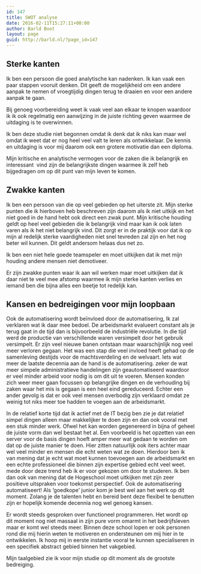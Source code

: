 ```yaml
---
id: 147
title: SWOT analyse
date: 2016-02-11T15:27:11+00:00
author: Barld Boot
layout: page
guid: http://barld.nl/?page_id=147
---
```

## Sterke kanten

Ik ben een persoon die goed analytische kan nadenken. Ik kan vaak een paar stappen vooruit denken. Dit geeft de mogelijkheid om een andere aanpak te nemen of vroegtijdig dingen terug te draaien en voor een andere aanpak te gaan.

Bij genoeg voorbereiding weet ik vaak veel aan elkaar te knopen waardoor ik ik ook regelmatig een aanwijzing in de juiste richting geven waarmee de uitdaging is te overwinnen.

Ik ben deze studie niet begonnen omdat ik denk dat ik niks kan maar wel omdat ik weet dat er nog heel veel valt te leren als ontwikkelaar. De kennis en uitdaging is voor mij daarom ook een grotere motivatie dan een diploma.

Mijn kritische en analytische vermogen voor de zaken die ik belangrijk en interessant  vind zijn de belangrijkste dingen waarmee ik zelf heb bijgedragen om op dit punt van mijn leven te komen.

## Zwakke kanten

Ik ben een persoon van die op veel gebieden op het uiterste zit. Mijn sterke punten die ik hierboven heb beschreven zijn daarom als ik niet uitkijk en het niet goed in de hand hebt ook direct een zwak punt. Mijn kritische houding geldt op heel veel gebieden die ik belangrijk vind maar kan ik ook laten varen als ik het niet belangrijk vind. Dit zorgt er in de praktijk voor dat ik op mijn al redelijk sterke vaardigheden niet snel tevreden zal zijn en het nog beter wil kunnen. Dit geldt andersom helaas dus net zo.

Ik ben een niet hele goede teamspeler en moet uitkijken dat ik met mijn houding andere mensen niet demotiveer.

Er zijn zwakke punten waar ik aan wil werken maar moet uitkijken dat ik daar niet te veel mee afstomp waarmee ik mijn sterke kanten verlies en iemand ben die bijna alles een beetje tot redelijk kan.

## Kansen en bedreigingen voor mijn loopbaan

Ook de automatisering wordt beïnvloed door de automatisering, Ik zal verklaren wat ik daar mee bedoel. De arbeidsmarkt evalueert constant als je terug gaat in de tijd dan is bijvoorbeeld de industriële revolutie. In die tijd werd de productie van verschillende waren versimpelt door het gebruik versimpelt. Er zijn veel nieuwe banen ontstaan maar waarschijnlijk nog veel meer verloren gegaan. Het was een stap die veel invloed heeft gehad op de samenleving destijds voor de machtsverdeling en de welvaart. Iets wat meer de laatste decennia aan de hand is de automatisering. zeker de wat meer simpele administratieve handelingen zijn geautomatiseerd waardoor er veel minder arbeid voor nodig is om dit uit te voeren. Mensen konden zich weer meer gaan focussen op belangrijke dingen en de verhouding bij zaken waar het mis is gegaan is een heel eind gereduceerd. Echter een ander gevolg is dat er ook veel mensen overbodig zijn verklaard omdat ze weinig tot niks meer toe hadden te voegen aan de arbeidsmarkt.

In de relatief korte tijd dat ik actief met de IT bezig ben zie je dat relatief simpel dingen alleen maar makkelijker te doen zijn en dan ook vooral met een stuk minder werk. Ofwel het kan worden gegenereerd in bijna of geheel de juiste vorm dan wel bestaat het al. Een voorbeeld is het opzetten van een server voor de basis dingen hoeft amper meer wat gedaan te worden om dat op de juiste manier te doen. Hier zitten natuurlijk ook iters achter maar wel veel minder en mensen die echt weten wat ze doen. Hierdoor ben ik van mening dat je echt wat moet kunnen toevoegen aan de arbeidsmarkt en een echte professioneel die binnen zijn expertise gebied echt veel weet. mede door deze trend heb ik er voor gekozen om door te studeren. Ik ben dan ook van mening dat de Hogeschool moet uitkijken met zijn zeer positieve uitspraken voor toekomst perspectief. Ook de automatisering automatiseert! Als &#8216;goedkope&#8217; junior kom je best wel aan het werk op dit moment. Zolang je de talenten hebt en bereid bent deze flexibel te benutten zijn er hopelijk komende decennia nog wel genoeg kansen.

Er wordt steeds gesproken over functioneel programmeren. Het wordt op dit moment nog niet massaal in zijn pure vorm omarmt in het bedrijfsleven maar er komt wel steeds meer. Binnen deze school lopen er ook personen rond die mij hierin weten te motiveren en ondersteunen om mij hier in te ontwikkelen. Ik hoop mij in eerste instantie vooral te kunnen specialiseren in een specifiek abstract gebied binnen het vakgebied.

Mijn taalgebied zie ik voor mijn studie op dit moment als de grootste bedreiging.